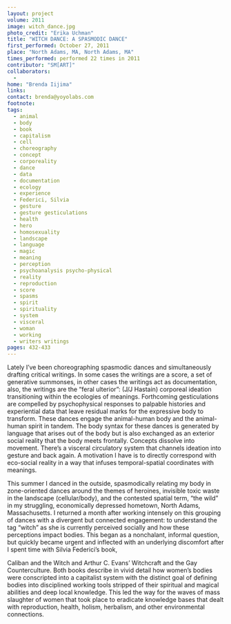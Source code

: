 ```yaml
---
layout: project
volume: 2011
image: witch_dance.jpg
photo_credit: "Erika Uchman"
title: "WITCH DANCE: A SPASMODIC DANCE"
first_performed: October 27, 2011
place: "North Adams, MA, North Adams, MA"
times_performed: performed 22 times in 2011
contributor: "SM[ART]"
collaborators: 
  - 
home: "Brenda Iijima"
links: 
contact: brenda@yoyolabs.com
footnote: 
tags: 
  - animal
  - body
  - book
  - capitalism
  - cell
  - choreography
  - concept
  - corporeality
  - dance
  - data
  - documentation
  - ecology
  - experience
  - Federici, Silvia
  - gesture
  - gesture gesticulations
  - health
  - hero
  - homosexuality
  - landscape
  - language
  - magic
  - meaning
  - perception
  - psychoanalysis psycho-physical
  - reality
  - reproduction
  - score
  - spasms
  - spirit
  - spirituality
  - system
  - visceral
  - woman
  - working
  - writers writings
pages: 432-433
---
```


Lately I’ve been choreographing spasmodic dances and simultaneously drafting critical writings. In some cases the writings are a score, a set of generative summonses, in other cases the writings act as documentation, also, the writings are the “feral ulterior”: (J/J Hastain) corporeal ideation transitioning within the ecologies of meanings. Forthcoming gesticulations are compelled by psychophysical responses to palpable histories and experiential data that leave residual marks for the expressive body to transform. These dances engage the animal-human body and the animal-human spirit in tandem. The body syntax for these dances is generated by language that arises out of the body but is also exchanged as an exterior social reality that the body meets frontally. Concepts dissolve into movement. There’s a visceral circulatory system that channels ideation into gesture and back again. A motivation I have is to directly correspond with eco-social reality in a way that infuses temporal-spatial coordinates with meanings. 

This summer I danced in the outside, spasmodically relating my body in zone-oriented dances around the themes of heroines, invisible toxic waste in the landscape (cellular/body), and the contested spatial term, “the wild” in my struggling, economically depressed hometown, North Adams, Massachusetts. I returned a month after working intensely on this grouping of dances with a divergent but connected engagement: to understand the tag “witch” as she is currently perceived socially and how these perceptions impact bodies. This began as a nonchalant, informal question, but quickly became urgent and inflected with an underlying discomfort after I spent time with Silvia Federici’s book, 

Caliban and the Witch and Arthur C. Evans’ Witchcraft and the Gay Counterculture. Both books describe in vivid detail how women’s bodies were conscripted into a capitalist system with the distinct goal of defining bodies into disciplined working tools stripped of their spiritual and magical abilities and deep local knowledge. This led the way for the waves of mass slaughter of women that took place to eradicate knowledge bases that dealt with reproduction, health, holism, herbalism, and other environmental connections.
